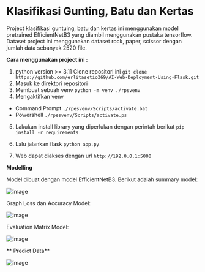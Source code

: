 # Klasifikasi Gunting, Batu dan Kertas

Project klasifikasi guntuing, batu dan kertas ini menggunakan model pretrained EfficientNetB3 yang diambil menggunakan pustaka tensorflow. Dataset project ini menggunakan dataset rock, paper, scissor dengan jumlah data sebanyak 2520 file. 

**Cara menggunakan project ini :**

1. python version >= 3.11 Clone repositori ini
```git clone https://github.com/erlitasetio369/AI-Web-Deployment-Using-Flask.git``` 
2. Masuk ke direktori repositori
3. Membuat sebuah venv 
```python -m venv ./rpsvenv```
4. Mengaktifkan venv
  - Command Prompt
```./rpesvenv/Scripts/activate.bat```
  - Powershell
```./rpesvenv/Scripts/activate.ps```

5. Lakukan install library yang diperlukan dengan perintah berikut
```pip install -r requirements```
6. Lalu jalankan flask
```python app.py```

7. Web dapat diakses dengan url ```http://192.0.0.1:5000```

**Modelling**

Model dibuat dengan model EfficientNetB3. Berikut adalah summary model:

![image](https://github.com/erlitasetio369/AI-Web-Deployment-Using-Flask/assets/145989415/7afa8474-4804-4eb9-b370-7b78f38a07d5)

Graph Loss dan Accuracy Model:

![image](https://github.com/erlitasetio369/AI-Web-Deployment-Using-Flask/assets/145989415/439a6f57-7579-4a0c-84bb-c0539ee834f6)

Evaluation Matrix Model:

![image](https://github.com/erlitasetio369/AI-Web-Deployment-Using-Flask/assets/145989415/d4f967e0-c387-49c1-89e6-62093c0d95ae)

** Predict Data**

![image](https://github.com/erlitasetio369/AI-Web-Deployment-Using-Flask/assets/145989415/e12548a4-3fa1-418b-b491-9eee62fc2ac0)







